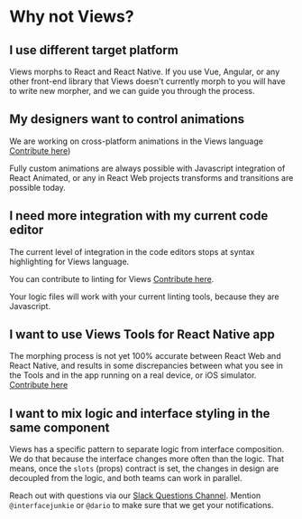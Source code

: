 # Why not Views?

## I use different target platform
Views morphs to React and React Native. If you use Vue, Angular, or any other
front-end library that Views doesn't currently morph to you will have to write
new morpher, and we can guide you through the process.

## My designers want to control animations
We are working on cross-platform animations in the Views language [Contribute here](https://github.com/viewstools/morph/issues/11))

Fully custom animations are always possible with Javascript integration of
React Animated, or any in React Web projects transforms and transitions are possible today.

## I need more integration with my current code editor
The current level of integration in the code editors stops at syntax highlighting
for Views language.

You can contribute to linting for Views [Contribute here](https://github.com/viewstools/morph/issues/19).

Your logic files will work with your current linting tools, because they are Javascript.

## I want to use Views Tools for React Native app
The morphing process is not yet 100% accurate between React Web and React Native,
and results in some discrepancies between what you see in the Tools and in the app running
on a real device, or iOS simulator. [Contribute here](https://github.com/viewstools/morph/issues/47)

## I want to mix logic and interface styling in the same component
Views has a specific pattern to separate logic from interface composition.
We do that because the interface changes more often than the logic. That means,
once the `slots` (props) contract is set, the changes in design are decoupled from the logic,
and both teams can work in parallel.


Reach out with questions via our [Slack Questions Channel](https://slack.viewsdx.com/).
Mention `@interfacejunkie` or `@dario` to make sure that we get your notifications.
